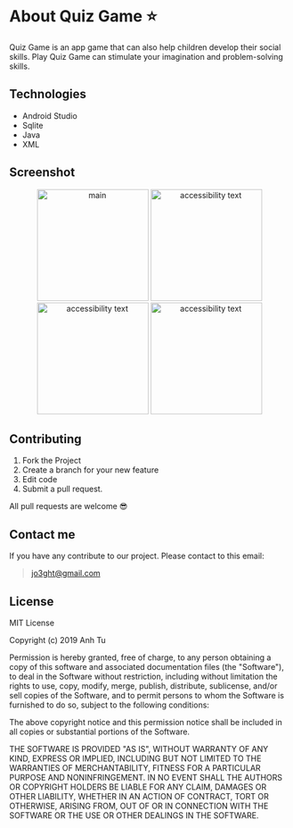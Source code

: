 # About Quiz Game :star:
Quiz Game is an app game that can also help children develop their social skills. Play Quiz Game can stimulate your imagination and problem-solving skills.

## Technologies
* Android Studio
* Sqlite
* Java
* XML

## Screenshot
<p align="center">
  <img src="https://i.imgur.com/Nf7EsDq.png" width="200" title="main">
  <img src="https://i.imgur.com/CH9z6nL.png" width="200" alt="accessibility text">
  <img src="https://i.imgur.com/RX1Sirv.png" width="200" alt="accessibility text">
  <img src="https://i.imgur.com/a1GclNY.jpg" width="200" alt="accessibility text">
</p>

## Contributing
 1. Fork the Project
 2. Create a branch for your new feature
 3. Edit code
 4. Submit a pull request.

All pull requests are welcome :sunglasses:


## Contact me
If you have any contribute to our project. Please contact to this email:
>jo3ght@gmail.com

## License
MIT License

Copyright (c) 2019 Anh Tu

Permission is hereby granted, free of charge, to any person obtaining a copy
of this software and associated documentation files (the "Software"), to deal
in the Software without restriction, including without limitation the rights
to use, copy, modify, merge, publish, distribute, sublicense, and/or sell
copies of the Software, and to permit persons to whom the Software is
furnished to do so, subject to the following conditions:

The above copyright notice and this permission notice shall be included in all
copies or substantial portions of the Software.

THE SOFTWARE IS PROVIDED "AS IS", WITHOUT WARRANTY OF ANY KIND, EXPRESS OR
IMPLIED, INCLUDING BUT NOT LIMITED TO THE WARRANTIES OF MERCHANTABILITY,
FITNESS FOR A PARTICULAR PURPOSE AND NONINFRINGEMENT. IN NO EVENT SHALL THE
AUTHORS OR COPYRIGHT HOLDERS BE LIABLE FOR ANY CLAIM, DAMAGES OR OTHER
LIABILITY, WHETHER IN AN ACTION OF CONTRACT, TORT OR OTHERWISE, ARISING FROM,
OUT OF OR IN CONNECTION WITH THE SOFTWARE OR THE USE OR OTHER DEALINGS IN THE
SOFTWARE.
